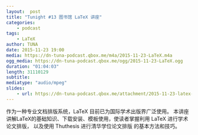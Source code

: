```yaml
---
layout:  post
title: "Tunight #13 图书馆 LaTeX 讲座"
categories:
    - podcast
tags:
    - LaTeX
author: TUNA
date: 2015-11-23 19:00
media: https://dn-tuna-podcast.qbox.me/m4a/2015-11-23-LaTeX.m4a
ogg_media: https://dn-tuna-podcast.qbox.me/ogg/2015-11-23-LaTeX.ogg
duration: "01:04:03"
length: 31110129
subtitle: 
mediatype: "audio/mpeg"
slides: 
    - url: https://dn-tuna-podcast.qbox.me/attachment/2015-11-23-latex-talk.pdf
---
```


作为一种专业文档排版系统，LaTeX 目前已为国际学术出版界广泛使用。 
本讲座讲解LaTeX的基础知识、下载安装、模板使用，使读者掌握利用 LaTeX 进行学术论文排版，
以及使用 Thuthesis 进行清华学位论文排版 的基本方法和技巧。

